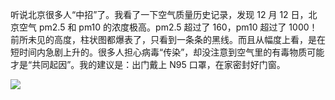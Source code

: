 听说北京很多人“中招”了。我看了一下空气质量历史记录，发现 12 月 12 日，北京空气 pm2.5 和 pm10 的浓度极高。pm2.5 超过了 160，pm10 超过了 1000！前所未见的高度，柱状图都爆表了，只看到一条条的黑线。而且从幅度上看，是在短时间内急剧上升的。很多人担心病毒“传染”，却没注意到空气里的有毒物质可能才是“共同起因”。我的建议是：出门戴上 N95 口罩，在家密封好门窗。


![](https://substackcdn.com/image/fetch/w_1456,c_limit,f_auto,q_auto:good,fl_progressive:steep/https%3A%2F%2Fbucketeer-e05bbc84-baa3-437e-9518-adb32be77984.s3.amazonaws.com%2Fpublic%2Fimages%2Fb2506549-31c7-4c57-8896-3c105f17e5f9_1125x1857.jpeg)

